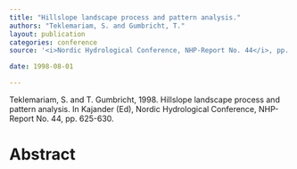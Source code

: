 ```yaml
---
title: "Hillslope landscape process and pattern analysis."
authors: "Teklemariam, S. and Gumbricht, T."
layout: publication
categories: conference
source: '<i>Nordic Hydrological Conference, NHP-Report No. 44</i>, pp. 625-630'

date: 1998-08-01

---
```


Teklemariam, S. and T. Gumbricht, 1998. Hillslope landscape process and pattern analysis. In Kajander (Ed), Nordic Hydrological Conference, NHP-Report No. 44, pp. 625-630.

<h1 class='foot-description'>Abstract</h1>
